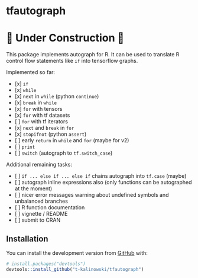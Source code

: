 
<!-- README.md is generated from README.Rmd. Please edit that file -->

# tfautograph

# :construction: **Under Construction** :construction:

<!-- badges: start -->

<!-- badges: end -->

This package implements autograph for R. It can be used to translate R
control flow statements like `if` into tensorflow graphs.

Implemented so far:

  - \[x\] `if`
  - \[x\] `while`
  - \[x\] `next` in `while` (python `continue`)
  - \[x\] `break` in `while`
  - \[x\] `for` with tensors
  - \[x\] `for` with tf datasets
  - \[ \] `for` with tf iterators
  - \[x\] `next` and `break` in `for`
  - \[x\] `stopifnot` (python `assert`)
  - \[ \] early `return` in `while` and `for` (maybe for v2)
  - \[ \] `print`
  - \[ \] `switch` (autograph to `tf.switch_case`)

Additional remaining tasks:

  - \[ \] `if ... else if ... else if` chains autograph into `tf.case`
    (maybe)
  - \[ \] autograph inline expressions also (only functions can be
    autographed at the moment)
  - \[ \] nicer error messages warning about undefined symbols and
    unbalanced branches
  - \[ \] R function documentation
  - \[ \] vignette / README
  - \[ \] submit to CRAN

## Installation

You can install the development version from
[GitHub](https://github.com/) with:

``` r
# install.packages("devtools")
devtools::install_github("t-kalinowski/tfautograph")
```
